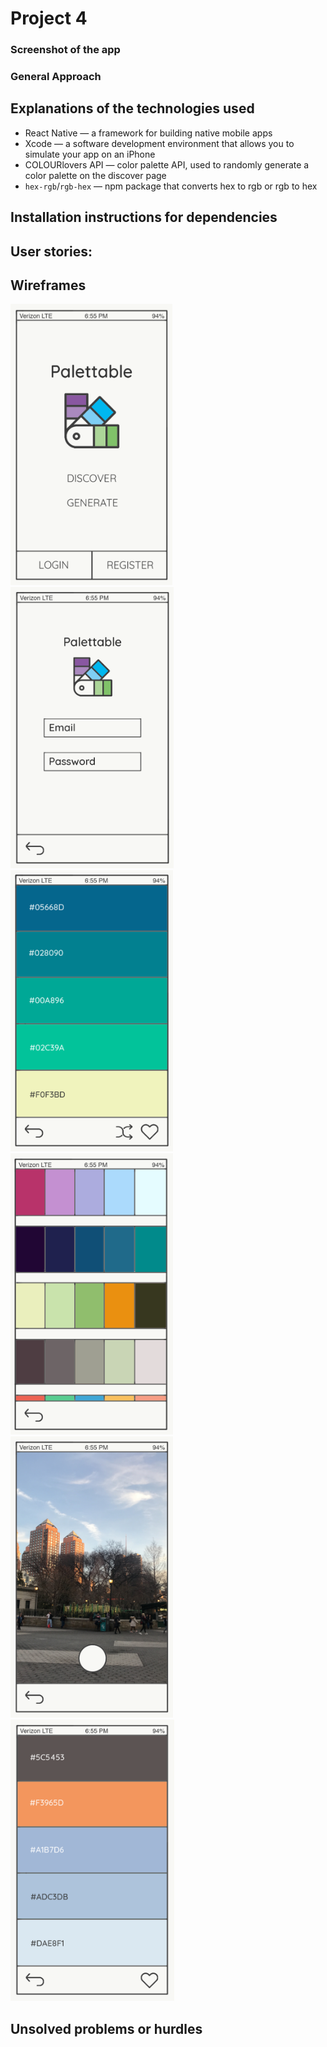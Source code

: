# Project 4

### Screenshot of the app

### General Approach

## Explanations of the technologies used
- React Native — a framework for building native mobile apps
- Xcode — a software development environment that allows you to simulate your app on an iPhone
- COLOURlovers API — color palette API, used to randomly generate a color palette on the discover page
- `hex-rgb`/`rgb-hex` — npm package that converts hex to rgb or rgb to hex

## Installation instructions for dependencies

## User stories:

## Wireframes
<img src="Palettable/assets/wireframes/main-menu.png" height="450"> <img src="Palettable/assets/wireframes/login-register.png" height="450"> <img src="Palettable/assets/wireframes/palette.png" height="450"> <img src="Palettable/assets/wireframes/favorites.png" height="450"> <img src="Palettable/assets/wireframes/capture.png" height="450"> <img src="Palettable/assets/wireframes/palette2.png" height="450">

## Unsolved problems or hurdles
